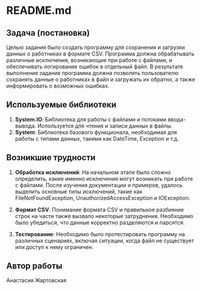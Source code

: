 # README.md

## Задача (постановка)

Целью задания было создать программу для сохранения и загрузки данных о работниках в формате CSV. Программа должна обрабатывать различные исключения, возникающие при работе с файлами, и обеспечивать логирование ошибок в отдельный файл. В результате выполнения задания программа должна позволять пользователю сохранять данные о работниках в файл и загружать их обратно, а также информировать о возможных ошибках.

## Используемые библиотеки

1. **System.IO**: Библиотека для работы с файлами и потоками ввода-вывода. Используется для чтения и записи данных в файлы.
2. **System**: Библиотека базового функционала, необходимая для работы с типами данных, такими как DateTime, Exception и т.д.

## Возникшие трудности

1. **Обработка исключений**: На начальном этапе было сложно определить, какие именно исключения могут возникать при работе с файлами. После изучения документации и примеров, удалось выделить основные типы исключений, такие как FileNotFoundException, UnauthorizedAccessException и IOException.

2. **Формат CSV**: Понимание формата CSV и правильное разбиение строк на части также вызвало некоторые затруднения. Необходимо было убедиться, что данные корректно разделяются и парсятся.

4. **Тестирование**: Необходимо было протестировать программу на различных сценариях, включая ситуации, когда файл не существует или доступ к нему ограничен.

## Автор работы

Анастасия Жартовская